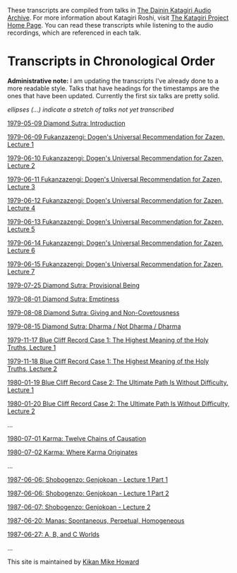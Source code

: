 These transcripts are compiled from talks in [The Dainin Katagiri Audio Archive](http://www.mnzencenter.org/katagiri_talks.php). For more information about Katagiri Roshi, visit [The Katagiri Project Home Page](http://www.mnzencenter.org/katagiri/). You can read these transcripts while listening to the audio recordings, which are referenced in each talk. 

# Transcripts in Chronological Order

**Administrative note:** I am updating the transcripts I've already done to a more readable style. Talks that have headings for the timestamps are the ones that have been updated. Currently the first six talks are pretty solid.

*ellipses (...) indicate a stretch of talks not yet transcribed*

[1979-05-09 Diamond Sutra: Introduction](1979-05-09-Diamond-Sutra-Introduction)

[1979-06-09 Fukanzazengi: Dogen's Universal Recommendation for Zazen, Lecture 1](1979-06-09-Fukanzazengi-Lecture1)

[1979-06-10 Fukanzazengi: Dogen's Universal Recommendation for Zazen, Lecture 2](1979-06-10-Fukanzazengi-Lecture2)

[1979-06-11 Fukanzazengi: Dogen's Universal Recommendation for Zazen, Lecture 3](1979-06-11-Fukanzazengi-Lecture3)

[1979-06-12 Fukanzazengi: Dogen's Universal Recommendation for Zazen, Lecture 4](1979-06-12-Fukanzazengi-Lecture4)

[1979-06-13 Fukanzazengi: Dogen's Universal Recommendation for Zazen, Lecture 5](1979-06-13-Fukanzazengi-Lecture5)

[1979-06-14 Fukanzazengi: Dogen's Universal Recommendation for Zazen, Lecture 6](1979-06-14-Fukanzazengi-Lecture6)

[1979-06-15 Fukanzazengi: Dogen's Universal Recommendation for Zazen, Lecture 7](1979-06-15-Fukanzazengi-Lecture7)

[1979-07-25 Diamond Sutra: Provisional Being](1979-07-25-Diamond-Sutra-Provisional-Being)

[1979-08-01 Diamond Sutra: Emptiness](1979-08-01-Diamond-Sutra-Emptiness)

[1979-08-08 Diamond Sutra: Giving and Non-Covetousness](1979-08-08-Diamond-Sutra-Giving-and-Non-Covetousness)

[1979-08-15 Diamond Sutra: Dharma / Not Dharma / Dharma](1979-08-15-Diamond-Sutra-Dharma-Not-Dharma-Dharma)

[1979-11-17 Blue Cliff Record Case 1: The Highest Meaning of the Holy Truths, Lecture 1](1979-11-17-BlueCliffRecordCase1Lecture1.md)

[1979-11-18 Blue Cliff Record Case 1: The Highest Meaning of the Holy Truths, Lecture 2](1979-11-18-BlueCliffRecordCase1Lecture2.md)

[1980-01-19 Blue Cliff Record Case 2: The Ultimate Path Is Without Difficulty, Lecture 1](1980-01-19-BlueCliffRecordCase2Lecture1.md)

[1980-01-20 Blue Cliff Record Case 2: The Ultimate Path Is Without Difficulty, Lecture 2](1980-01-20-BlueCliffRecordCase2Lecture2.md)

...

[1980-07-01 Karma: Twelve Chains of Causation](1980-07-01-Karma-TwelveChainsOfCausation.md)

[1980-07-02 Karma: Where Karma Originates](1980-07-02-Karma-WhereKarmaOriginates.md)

...

[1987-06-06: Shobogenzo: Genjokoan - Lecture 1 Part 1](1987-06-06-Shobogenzo-Genjokoan-Lecture1-Part1.md)

[1987-06-06: Shobogenzo: Genjokoan - Lecture 1 Part 2](1987-06-06-Shobogenzo-Genjokoan-Lecture1-Part2.md)

[1987-06-07: Shobogenzo: Genjokoan - Lecture 2](1987-06-07-Shobogenzo-Genjokoan-Lecture2.md)

[1987-06-20: Manas: Spontaneous, Perpetual, Homogeneous](1987-06-20-Manas)

[1987-06-27: A, B, and C Worlds](1987-06-27-A-B-and-C-Worlds)

...


This site is maintained by [Kikan Mike Howard](mailto:michaelhoward@mac.com)
